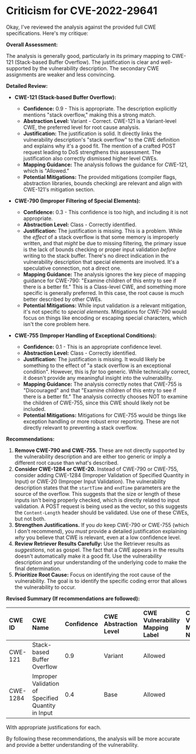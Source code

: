 # Criticism for CVE-2022-29641

Okay, I've reviewed the analysis against the provided full CWE specifications. Here's my critique:

**Overall Assessment:**

The analysis is generally good, particularly in its primary mapping to CWE-121 (Stack-based Buffer Overflow). The justification is clear and well-supported by the vulnerability description. The secondary CWE assignments are weaker and less convincing.

**Detailed Review:**

*   **CWE-121 (Stack-based Buffer Overflow):**

    *   **Confidence:** 0.9 - This is appropriate. The description explicitly mentions "stack overflow," making this a strong match.
    *   **Abstraction Level:** Variant - Correct. CWE-121 is a Variant-level CWE, the preferred level for root cause analysis.
    *   **Justification:** The justification is solid. It directly links the vulnerability description's "stack overflow" to the CWE definition and explains why it's a good fit. The mention of a crafted POST request leading to DoS strengthens this assessment. The justification also correctly dismissed higher level CWEs.
    *   **Mapping Guidance:** The analysis follows the guidance for CWE-121, which is "Allowed."
    *   **Potential Mitigations:** The provided mitigations (compiler flags, abstraction libraries, bounds checking) are relevant and align with CWE-121's mitigation section.
*   **CWE-790 (Improper Filtering of Special Elements):**

    *   **Confidence:** 0.3 - This confidence is too high, and including it is not appropriate.
    *   **Abstraction Level:** Class - Correctly identified.
    *   **Justification:** The justification is missing. This is a problem. While the *effect* of a stack overflow is that some memory is improperly written, and that *might* be due to missing filtering, the primary issue is the lack of bounds checking or proper input validation *before* writing to the stack buffer. There's no direct indication in the vulnerability description that special elements are involved. It's a speculative connection, not a direct one.
    *   **Mapping Guidance:** The analysis ignores the key piece of mapping guidance for CWE-790: "Examine children of this entry to see if there is a better fit." This is a Class-level CWE, and something more specific is generally preferred. In this case, the root cause is much better described by other CWEs.
    *   **Potential Mitigations:** While input validation *is* a relevant mitigation, it's not specific to *special elements*. Mitigations for CWE-790 would focus on things like encoding or escaping special characters, which isn't the core problem here.
*   **CWE-755 (Improper Handling of Exceptional Conditions):**

    *   **Confidence:** 0.1 - This is an appropriate confidence level.
    *   **Abstraction Level:** Class - Correctly identified.
    *   **Justification:** The justification is missing. It would likely be something to the effect of "a stack overflow is an exceptional condition". However, this is *far* too generic. While technically correct, it doesn't provide any meaningful insight into the vulnerability.
    *   **Mapping Guidance:** The analysis correctly notes that CWE-755 is "Discouraged" and that "Examine children of this entry to see if there is a better fit." The analysis correctly chooses NOT to examine the children of CWE-755, since this CWE should likely not be included.
    *   **Potential Mitigations:** Mitigations for CWE-755 would be things like exception handling or more robust error reporting. These are not directly relevant to preventing a stack overflow.

**Recommendations:**

1.  **Remove CWE-790 and CWE-755.** These are not directly supported by the vulnerability description and are either too generic or imply a different root cause than what's described.
2.  **Consider CWE-1284 or CWE-20.** Instead of CWE-790 or CWE-755, consider adding CWE-1284 (Improper Validation of Specified Quantity in Input) or CWE-20 (Improper Input Validation). The vulnerability description states that the `startTime` and `endTime` parameters are the source of the overflow. This suggests that the size or length of these inputs isn't being properly checked, which is directly related to input validation. A POST request is being used as the vector, so this suggests the `Content-Length` header should be validated. Use one of these CWEs, but not both.
3.  **Strengthen Justifications.** If you *do* keep CWE-790 or CWE-755 (which I don't recommend), you *must* provide a detailed justification explaining *why* you believe that CWE is relevant, even at a low confidence level.
4.  **Review Retriever Results Carefully:** Use the Retriever results as *suggestions*, not as gospel. The fact that a CWE appears in the results doesn't automatically make it a good fit. Use the vulnerability description and your understanding of the underlying code to make the final determination.
5.  **Prioritize Root Cause:** Focus on identifying the root cause of the vulnerability. The goal is to identify the specific coding error that allows the vulnerability to occur.

**Revised Summary (If recommendations are followed):**

| CWE ID  | CWE Name                        | Confidence | CWE Abstraction Level | CWE Vulnerability Mapping Label | CWE-Vulnerability Mapping Notes |
| :-------- | :-------------------------------- | :---------- | :---------------------- | :------------------------------ | :------------------------------ |
| CWE-121 | Stack-based Buffer Overflow        | 0.9         | Variant              | Allowed                       |                                 |
| CWE-1284 | Improper Validation of Specified Quantity in Input    | 0.4        | Base                  | Allowed                       |                                 |

With appropriate justifications for each.

By following these recommendations, the analysis will be more accurate and provide a better understanding of the vulnerability.